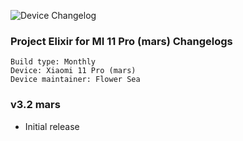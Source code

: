 ![Device Changelog](https://i.imgur.com/C0Wcdr5.png)

### Project Elixir for MI 11 Pro (mars) Changelogs

```
Build type: Monthly
Device: Xiaomi 11 Pro (mars)
Device maintainer: Flower Sea
```


### v3.2 mars

* Initial release
